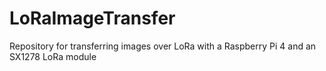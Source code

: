 # LoRaImageTransfer
Repository for transferring images over LoRa with a Raspberry Pi 4 and an SX1278 LoRa module

